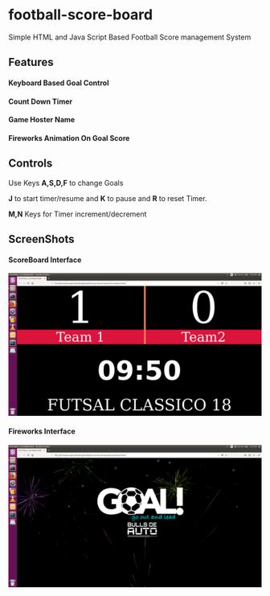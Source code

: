 # football-score-board
Simple HTML and Java Script Based Football Score management System

## Features
#### Keyboard Based Goal Control
#### Count Down Timer
#### Game Hoster Name
#### Fireworks Animation On Goal Score

## Controls
Use Keys **A,S,D,F** to change Goals

**J** to start timer/resume  and **K** to pause and **R** to reset Timer.

**M,N** Keys for Timer increment/decrement

## ScreenShots
#### ScoreBoard Interface
![ScoreBoard Interface](https://github.com/anoopknr/football-score-board/blob/master/screenshot/ScoreBoard%20%20Interface.png)
#### Fireworks Interface
![ScoreBoard Interface](https://github.com/anoopknr/football-score-board/blob/master/screenshot/Fireworks%20Interface.png)
